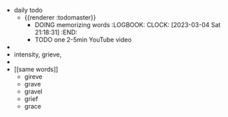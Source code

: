 - daily todo
	- {{renderer :todomaster}}
		- DOING memorizing words
		  :LOGBOOK:
		  CLOCK: [2023-03-04 Sat 21:18:31]
		  :END:
		- TODO one 2-5min YouTube video
-
- intensity, grieve,
-
- [[same words]]
	- gireve
	- grave
	- gravel
	- grief
	- grace